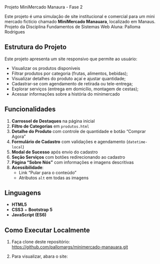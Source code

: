 Projeto MiniMercado Manaura - Fase 2

Este projeto é uma simulação de site institucional e comercial para um mini mercado fictício chamado **MiniMercado Manauara**, localizado em Manaus.
Projeto da Disciplina Fundamentos de Sistemas Web
Aluna: Palloma Rodrigues

## Estrutura do Projeto

Este projeto apresenta um site responsivo que permite ao usuário:
- Visualizar os produtos disponíveis 
- Filtrar produtos por categoria (frutas, alimentos, bebidas);
- Visualizar detalhes do produto açaí e ajustar quantidade;
- Cadastrar-se com agendamento de retirada ou tele-entrega;
- Explorar serviços (entrega em domicílio, montagem de cestas);
- Acessar informações sobre a história do minimercado


## Funcionalidades
1. **Carrossel de Destaques** na página inicial  
2. **Filtro de Categorias** em `produtos.html`  
3. **Detalhe do Produto** com controle de quantidade e botão “Comprar Agora”  
4. **Formulário de Cadastro** com validações e agendamento (`datetime-local`)  
5. **Modal de Sucesso** após envio do cadastro  
6. **Seção Serviços** com botões redirecionando ao cadastro  
7. **Página “Sobre Nós”** com informações e imagens descritivas  
8. **Acessibilidade**:  
   - Link “Pular para o conteúdo”  
   - Atributos `alt` em todas as imagens  

## Linguagens
- **HTML5**  
- **CSS3** + **Bootstrap 5**  
- **JavaScript (ES6)**  

## Como Executar Localmente
1. Faça clone deste repositório: https://github.com/pallomargs/minimercado-manauara.git

2. Para visualizar, abara o site: 
